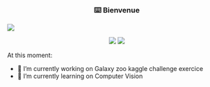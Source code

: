 <!-- markdownlint-disable MD033 MD041-->
<p align="center">
  <h3 align="center">⌨️ Bienvenue</h3>
  
  
  <img src="https://readme-typing-svg.herokuapp.com?color=%23217CF7&size=25&duration=4000&height=100&lines=hi+%2C+Welcome+!!+;I'm+student+AI+developer%2C;and+I+studies+at+SIMPLON++;In+france%2C+West+South">
</p>

<p align="center">
  <a href="https://www.linkedin.com/in/matthew-rasic-6465925b/"  alt="LinkedIn" title="Linkedin">
    <img src="https://freshidea.com/jonah/app/github-search-results/readme-typing-svg/index.php"/></a>
  <a href="https://github.com/matt-64?tab=followers"  alt="Follow" title="github">
    <img src="https://img.shields.io/github/followers/matt-64?color=DC13EC&label=follow&style=for-the-badge"/></a>
  
</p>
   
<!-- markdownlint-enable MD033 -->


At this moment:

- 🔭 I’m currently working on Galaxy zoo kaggle challenge exercice
- 🌱 I’m currently learning on Computer Vision

